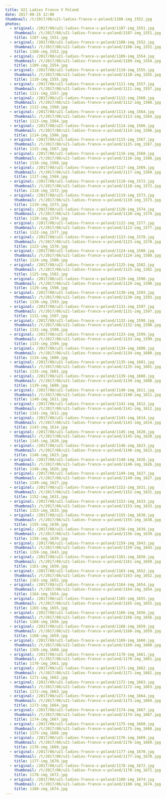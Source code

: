 ```yaml
---
title: U21 Ladies France V Poland
date: 2017-08-25 12:00
thumbnail: /t/2017/08/u21-ladies-france-v-poland/1108-img_1552.jpg
photos:
  - original: /2017/08/u21-ladies-france-v-poland/1107-img_1551.jpg
    thumbnail: /t/2017/08/u21-ladies-france-v-poland/1107-img_1551.jpg
    title: 1107-img_1551.jpg
  - original: /2017/08/u21-ladies-france-v-poland/1108-img_1552.jpg
    thumbnail: /t/2017/08/u21-ladies-france-v-poland/1108-img_1552.jpg
    title: 1108-img_1552.jpg
  - original: /2017/08/u21-ladies-france-v-poland/1109-img_1554.jpg
    thumbnail: /t/2017/08/u21-ladies-france-v-poland/1109-img_1554.jpg
    title: 1109-img_1554.jpg
  - original: /2017/08/u21-ladies-france-v-poland/1110-img_1555.jpg
    thumbnail: /t/2017/08/u21-ladies-france-v-poland/1110-img_1555.jpg
    title: 1110-img_1555.jpg
  - original: /2017/08/u21-ladies-france-v-poland/1111-img_1557.jpg
    thumbnail: /t/2017/08/u21-ladies-france-v-poland/1111-img_1557.jpg
    title: 1111-img_1557.jpg
  - original: /2017/08/u21-ladies-france-v-poland/1112-img_1560.jpg
    thumbnail: /t/2017/08/u21-ladies-france-v-poland/1112-img_1560.jpg
    title: 1112-img_1560.jpg
  - original: /2017/08/u21-ladies-france-v-poland/1113-img_1564.jpg
    thumbnail: /t/2017/08/u21-ladies-france-v-poland/1113-img_1564.jpg
    title: 1113-img_1564.jpg
  - original: /2017/08/u21-ladies-france-v-poland/1114-img_1566.jpg
    thumbnail: /t/2017/08/u21-ladies-france-v-poland/1114-img_1566.jpg
    title: 1114-img_1566.jpg
  - original: /2017/08/u21-ladies-france-v-poland/1115-img_1567.jpg
    thumbnail: /t/2017/08/u21-ladies-france-v-poland/1115-img_1567.jpg
    title: 1115-img_1567.jpg
  - original: /2017/08/u21-ladies-france-v-poland/1116-img_1568.jpg
    thumbnail: /t/2017/08/u21-ladies-france-v-poland/1116-img_1568.jpg
    title: 1116-img_1568.jpg
  - original: /2017/08/u21-ladies-france-v-poland/1117-img_1569.jpg
    thumbnail: /t/2017/08/u21-ladies-france-v-poland/1117-img_1569.jpg
    title: 1117-img_1569.jpg
  - original: /2017/08/u21-ladies-france-v-poland/1118-img_1572.jpg
    thumbnail: /t/2017/08/u21-ladies-france-v-poland/1118-img_1572.jpg
    title: 1118-img_1572.jpg
  - original: /2017/08/u21-ladies-france-v-poland/1119-img_1573.jpg
    thumbnail: /t/2017/08/u21-ladies-france-v-poland/1119-img_1573.jpg
    title: 1119-img_1573.jpg
  - original: /2017/08/u21-ladies-france-v-poland/1120-img_1574.jpg
    thumbnail: /t/2017/08/u21-ladies-france-v-poland/1120-img_1574.jpg
    title: 1120-img_1574.jpg
  - original: /2017/08/u21-ladies-france-v-poland/1122-img_1577.jpg
    thumbnail: /t/2017/08/u21-ladies-france-v-poland/1122-img_1577.jpg
    title: 1122-img_1577.jpg
  - original: /2017/08/u21-ladies-france-v-poland/1123-img_1578.jpg
    thumbnail: /t/2017/08/u21-ladies-france-v-poland/1123-img_1578.jpg
    title: 1123-img_1578.jpg
  - original: /2017/08/u21-ladies-france-v-poland/1124-img_1580.jpg
    thumbnail: /t/2017/08/u21-ladies-france-v-poland/1124-img_1580.jpg
    title: 1124-img_1580.jpg
  - original: /2017/08/u21-ladies-france-v-poland/1125-img_1582.jpg
    thumbnail: /t/2017/08/u21-ladies-france-v-poland/1125-img_1582.jpg
    title: 1125-img_1582.jpg
  - original: /2017/08/u21-ladies-france-v-poland/1129-img_1590.jpg
    thumbnail: /t/2017/08/u21-ladies-france-v-poland/1129-img_1590.jpg
    title: 1129-img_1590.jpg
  - original: /2017/08/u21-ladies-france-v-poland/1130-img_1593.jpg
    thumbnail: /t/2017/08/u21-ladies-france-v-poland/1130-img_1593.jpg
    title: 1130-img_1593.jpg
  - original: /2017/08/u21-ladies-france-v-poland/1131-img_1597.jpg
    thumbnail: /t/2017/08/u21-ladies-france-v-poland/1131-img_1597.jpg
    title: 1131-img_1597.jpg
  - original: /2017/08/u21-ladies-france-v-poland/1132-img_1598.jpg
    thumbnail: /t/2017/08/u21-ladies-france-v-poland/1132-img_1598.jpg
    title: 1132-img_1598.jpg
  - original: /2017/08/u21-ladies-france-v-poland/1133-img_1599.jpg
    thumbnail: /t/2017/08/u21-ladies-france-v-poland/1133-img_1599.jpg
    title: 1133-img_1599.jpg
  - original: /2017/08/u21-ladies-france-v-poland/1134-img_1600.jpg
    thumbnail: /t/2017/08/u21-ladies-france-v-poland/1134-img_1600.jpg
    title: 1134-img_1600.jpg
  - original: /2017/08/u21-ladies-france-v-poland/1135-img_1601.jpg
    thumbnail: /t/2017/08/u21-ladies-france-v-poland/1135-img_1601.jpg
    title: 1135-img_1601.jpg
  - original: /2017/08/u21-ladies-france-v-poland/1139-img_1608.jpg
    thumbnail: /t/2017/08/u21-ladies-france-v-poland/1139-img_1608.jpg
    title: 1139-img_1608.jpg
  - original: /2017/08/u21-ladies-france-v-poland/1140-img_1611.jpg
    thumbnail: /t/2017/08/u21-ladies-france-v-poland/1140-img_1611.jpg
    title: 1140-img_1611.jpg
  - original: /2017/08/u21-ladies-france-v-poland/1141-img_1612.jpg
    thumbnail: /t/2017/08/u21-ladies-france-v-poland/1141-img_1612.jpg
    title: 1141-img_1612.jpg
  - original: /2017/08/u21-ladies-france-v-poland/1143-img_1614.jpg
    thumbnail: /t/2017/08/u21-ladies-france-v-poland/1143-img_1614.jpg
    title: 1143-img_1614.jpg
  - original: /2017/08/u21-ladies-france-v-poland/1145-img_1620.jpg
    thumbnail: /t/2017/08/u21-ladies-france-v-poland/1145-img_1620.jpg
    title: 1145-img_1620.jpg
  - original: /2017/08/u21-ladies-france-v-poland/1146-img_1623.jpg
    thumbnail: /t/2017/08/u21-ladies-france-v-poland/1146-img_1623.jpg
    title: 1146-img_1623.jpg
  - original: /2017/08/u21-ladies-france-v-poland/1148-img_1626.jpg
    thumbnail: /t/2017/08/u21-ladies-france-v-poland/1148-img_1626.jpg
    title: 1148-img_1626.jpg
  - original: /2017/08/u21-ladies-france-v-poland/1149-img_1627.jpg
    thumbnail: /t/2017/08/u21-ladies-france-v-poland/1149-img_1627.jpg
    title: 1149-img_1627.jpg
  - original: /2017/08/u21-ladies-france-v-poland/1152-img_1631.jpg
    thumbnail: /t/2017/08/u21-ladies-france-v-poland/1152-img_1631.jpg
    title: 1152-img_1631.jpg
  - original: /2017/08/u21-ladies-france-v-poland/1153-img_1633.jpg
    thumbnail: /t/2017/08/u21-ladies-france-v-poland/1153-img_1633.jpg
    title: 1153-img_1633.jpg
  - original: /2017/08/u21-ladies-france-v-poland/1155-img_1638.jpg
    thumbnail: /t/2017/08/u21-ladies-france-v-poland/1155-img_1638.jpg
    title: 1155-img_1638.jpg
  - original: /2017/08/u21-ladies-france-v-poland/1156-img_1639.jpg
    thumbnail: /t/2017/08/u21-ladies-france-v-poland/1156-img_1639.jpg
    title: 1156-img_1639.jpg
  - original: /2017/08/u21-ladies-france-v-poland/1159-img_1643.jpg
    thumbnail: /t/2017/08/u21-ladies-france-v-poland/1159-img_1643.jpg
    title: 1159-img_1643.jpg
  - original: /2017/08/u21-ladies-france-v-poland/1161-img_1650.jpg
    thumbnail: /t/2017/08/u21-ladies-france-v-poland/1161-img_1650.jpg
    title: 1161-img_1650.jpg
  - original: /2017/08/u21-ladies-france-v-poland/1163-img_1652.jpg
    thumbnail: /t/2017/08/u21-ladies-france-v-poland/1163-img_1652.jpg
    title: 1163-img_1652.jpg
  - original: /2017/08/u21-ladies-france-v-poland/1164-img_1654.jpg
    thumbnail: /t/2017/08/u21-ladies-france-v-poland/1164-img_1654.jpg
    title: 1164-img_1654.jpg
  - original: /2017/08/u21-ladies-france-v-poland/1165-img_1655.jpg
    thumbnail: /t/2017/08/u21-ladies-france-v-poland/1165-img_1655.jpg
    title: 1165-img_1655.jpg
  - original: /2017/08/u21-ladies-france-v-poland/1166-img_1656.jpg
    thumbnail: /t/2017/08/u21-ladies-france-v-poland/1166-img_1656.jpg
    title: 1166-img_1656.jpg
  - original: /2017/08/u21-ladies-france-v-poland/1168-img_1659.jpg
    thumbnail: /t/2017/08/u21-ladies-france-v-poland/1168-img_1659.jpg
    title: 1168-img_1659.jpg
  - original: /2017/08/u21-ladies-france-v-poland/1169-img_1660.jpg
    thumbnail: /t/2017/08/u21-ladies-france-v-poland/1169-img_1660.jpg
    title: 1169-img_1660.jpg
  - original: /2017/08/u21-ladies-france-v-poland/1170-img_1661.jpg
    thumbnail: /t/2017/08/u21-ladies-france-v-poland/1170-img_1661.jpg
    title: 1170-img_1661.jpg
  - original: /2017/08/u21-ladies-france-v-poland/1171-img_1662.jpg
    thumbnail: /t/2017/08/u21-ladies-france-v-poland/1171-img_1662.jpg
    title: 1171-img_1662.jpg
  - original: /2017/08/u21-ladies-france-v-poland/1172-img_1663.jpg
    thumbnail: /t/2017/08/u21-ladies-france-v-poland/1172-img_1663.jpg
    title: 1172-img_1663.jpg
  - original: /2017/08/u21-ladies-france-v-poland/1173-img_1664.jpg
    thumbnail: /t/2017/08/u21-ladies-france-v-poland/1173-img_1664.jpg
    title: 1173-img_1664.jpg
  - original: /2017/08/u21-ladies-france-v-poland/1174-img_1667.jpg
    thumbnail: /t/2017/08/u21-ladies-france-v-poland/1174-img_1667.jpg
    title: 1174-img_1667.jpg
  - original: /2017/08/u21-ladies-france-v-poland/1175-img_1668.jpg
    thumbnail: /t/2017/08/u21-ladies-france-v-poland/1175-img_1668.jpg
    title: 1175-img_1668.jpg
  - original: /2017/08/u21-ladies-france-v-poland/1176-img_1669.jpg
    thumbnail: /t/2017/08/u21-ladies-france-v-poland/1176-img_1669.jpg
    title: 1176-img_1669.jpg
  - original: /2017/08/u21-ladies-france-v-poland/1177-img_1670.jpg
    thumbnail: /t/2017/08/u21-ladies-france-v-poland/1177-img_1670.jpg
    title: 1177-img_1670.jpg
  - original: /2017/08/u21-ladies-france-v-poland/1178-img_1672.jpg
    thumbnail: /t/2017/08/u21-ladies-france-v-poland/1178-img_1672.jpg
    title: 1178-img_1672.jpg
  - original: /2017/08/u21-ladies-france-v-poland/1180-img_1674.jpg
    thumbnail: /t/2017/08/u21-ladies-france-v-poland/1180-img_1674.jpg
    title: 1180-img_1674.jpg
---
```

